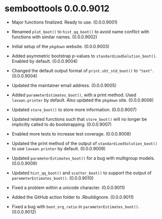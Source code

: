 # semboottools 0.0.0.9012

* Major functions finalized. Ready to
  use. (0.0.0.9001)

* Renamed `plot_boot()` to
  `hist_qq_boot()` to avoid name
  conflict with functions with
  similar names. (0.0.0.9002)

* Initial setup of the `pkgdown` website.
  (0.0.0.9003)

* Added asymmetric bootstrap *p*-values
  to `standardizedSolution_boot()`.
  Enabled by default.
  (0.0.0.9004)

* Changed the default output format
  of `print.sbt_std_boot()` to `"text"`.
  (0.0.0.9004)

* Updated the maintainer email address.
  (0.0.0.9005)

* Added `parameterEstimates_boot()`, with
  a print method. Used `lavaan.printer`
  by default. Also updated the
  `pkgdown` site. (0.0.0.9006)

* Updated `store_boot()` to store more
  information. (0.0.0.9007)

* Updated related functions such that
  `store_boot()` will no longer be
  implicitly called to do bootstrapping.
  (0.0.0.9007)

* Enabled more tests to increase test
  coverage. (0.0.0.9008)

* Updated the print method of the output
  of `standardizedSolution_boot()` to
  use `lavaan.printer` by default.
  (0.0.0.9009)

* Updated `parameterEstimates_boot()`
  for a bug with multigroup models.
  (0.0.0.9009)

* Updated `hist_qq_boot()` and
  `scatter_boot()` to support the
  output of `parameterEstimates_boot()`.
  (0.0.0.9010)

* Fixed a problem within a unicode
  character. (0.0.0.9011)

* Added the GitHub action folder to
  .Rbuildignore. (0.0.0.9011)

* Fixed a bug with `boot_org_ratio`
  in `parameterEstimates_boot()`.
  (0.0.0.9012)